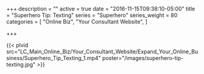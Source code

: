 +++
description = ""
active = true
date = "2016-11-15T09:38:10-05:00"
title = "Superhero Tip: Texting"
series = "Superhero"
series_weight = 80
categories = [
  "Online Biz",
  "Your Consultant Website",
]

+++

{{< plvid src="LC_Main_Online_Biz/Your_Consultant_Website/Expand_Your_Online_Business/Superhero_Tip_Texting_1.mp4" poster="/images/superhero-tip-texting.jpg" >}}
